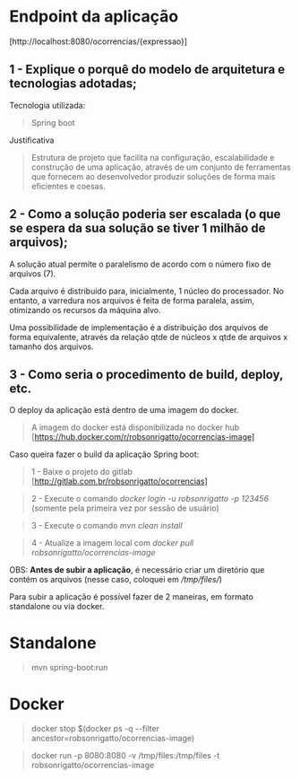 # Endpoint da aplicação

[http://localhost:8080/ocorrencias/{expressao}]


## **1 -** Explique o porquê do modelo de arquitetura e tecnologias adotadas;

Tecnologia utilizada:
> Spring boot

Justificativa
> Estrutura de projeto que facilita na configuração, escalabilidade e construção de uma aplicação, através de um conjunto de ferramentas que fornecem ao desenvolvedor produzir soluções de forma mais eficientes e coesas. 


## **2 -** Como a solução poderia ser escalada (o que se espera da sua solução se tiver 1 milhão de arquivos);

A solução atual permite o paralelismo de acordo com o número fixo de arquivos (7).

Cada arquivo é distribuido para, inicialmente, 1 núcleo do processador. No entanto, a varredura nos arquivos é feita de forma paralela, assim, otimizando os recursos da máquina alvo.

Uma possibilidade de implementação é a distribuição dos arquivos de forma equivalente, através da relação qtde de núcleos x qtde de arquivos x tamanho dos arquivos.

## **3 -** Como seria o procedimento de build, deploy, etc.

O deploy da aplicação está dentro de uma imagem do docker.

> A imagem do docker está disponibilizada no docker hub [https://hub.docker.com/r/robsonrigatto/ocorrencias-image]

Caso queira fazer o build da aplicação Spring boot:

> 1 - Baixe o projeto do gitlab [http://gitlab.com.br/robsonrigatto/ocorrencias]

> 2 - Execute o comando *docker login -u robsonrigatto -p 123456* (somente pela primeira vez por sessão de usuário)

> 3 - Execute o comando *mvn clean install*

> 4 - Atualize a imagem local com *docker pull robsonrigatto/ocorrencias-image*

OBS: **Antes de subir a aplicação**, é necessário criar um diretório que contém os arquivos (nesse caso, coloquei em */tmp/files/*)

Para subir a aplicação é possível fazer de 2 maneiras, em formato standalone ou via docker.

# Standalone

> mvn spring-boot:run

# Docker

> docker stop $(docker ps -q --filter ancestor=robsonrigatto/ocorrencias-image)

> docker run -p 8080:8080 -v /tmp/files:/tmp/files -t robsonrigatto/ocorrencias-image